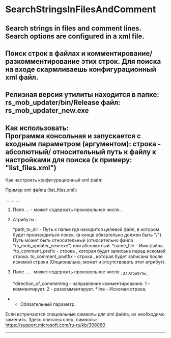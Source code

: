 # SearchStringsInFilesAndComment
Search strings in files and comment lines. Search options are configured in a xml file.
-----------------------------------------------
Поиск строк в файлах и комментирование/разкомментирование этих строк. Для поиска на входе скармливаешь конфигурационный xml файл.
-----------------------------------------------
Релизная версия утилиты находится в папке: 
	rs_mob_updater/bin/Release
файл:
	rs_mob_updater_new.exe
-----------------------------------------------	
Как использовать:	
Программа консольная и запускается с входным параметром (аргументом):
строка -	абсолютный/ относительный путь к файлу к настройками для поиска (к примеру: "list_files.xml")
-----------------------------------------------
Как настроить конфигурационный xml файл:

Пример xml файла (list_files.xml):

<?xml version="1.0" encoding="utf-8" ?>
<items>
...
<item path_to_dir="../" name_file="target_file_for_example.txt" to_comment_prefix="&lt;!--" to_comment_postfix="--&gt;">
	<sub direction_of_commenting="2" line="System.Console.WriteLine(&quot;Hello World!&quot;);" />
</item>
...
<item path_to_dir="../" name_file="target_file_for_example.txt" to_comment_prefix="//">
	<sub direction_of_commenting="2" line="System.Console.ReadKey();" />
</item>
...
</items>

1. Поле <items>...</items> - может содержать произвольное число <item/>.
2. Атрибуты <item/> :

	*path_to_dir	-	Путь к папке где находится целевой файл, в котором будет производиться поиск. (в конце обязательно должен быть "/"). Путь может быть относительный (относительно файла "rs_mob_updater_new.exe") или абсолютный.
	*name_file	-	Имя файла.
	*to_comment_prefix	-	строка , которая будет записана перед искомой строка.
	to_comment_postfix	-	строка , которая будет записана после искомой строки (Опционально, может и отсутствовать этот атрибут).
	
3. Поле <item>...</item> - может содержать произвольное число <sub/>.
3.1 Атрибуты <sub/> :

	*direction_of_commenting	-	направление комментирования.
		1 - комментирует.
		2 - разкомментирует.
	*line	-	Искомая строка.
	
* - Обязательный параметр.

Если встречаются специальные символы для xml файла, их необходимо заменить.
Здесь описаны спец. символы:
https://support.microsoft.com/ru-ru/kb/308060

-----------------------------------------------

